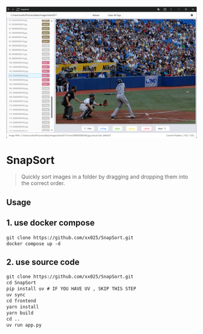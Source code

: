 ![img.png](frontend/img.png)

# SnapSort

> Quickly sort images in a folder by dragging and dropping them into the correct order.

## Usage



## 1. use docker compose

```
git clone https://github.com/xx025/SnapSort.git
docker compose up -d
```



## 2. use source code
```
git clone https://github.com/xx025/SnapSort.git
cd SnapSort
pip install uv # IF YOU HAVE UV , SKIP THIS STEP
uv sync
cd frontend
yarn install
yarn build
cd ..
uv run app.py
```









